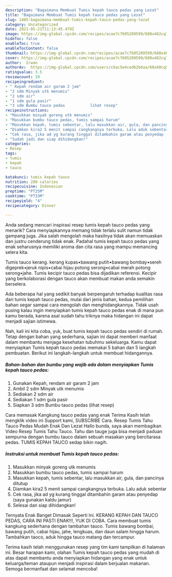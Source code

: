 ```yaml
---
description: "Bagaimana Membuat Tumis kepah tauco pedas yang Lezat"
title: "Bagaimana Membuat Tumis kepah tauco pedas yang Lezat"
slug: 1485-bagaimana-membuat-tumis-kepah-tauco-pedas-yang-lezat
category: Uncategorized
date: 2021-05-21T11:13:45.479Z
image: https://img-global.cpcdn.com/recipes/acae7c7605209599/680x482cq70/tumis-kepah-tauco-pedas-foto-resep-utama.jpg
hideToc: false
enableToc: true
enableTocContent: false
thumbnail: https://img-global.cpcdn.com/recipes/acae7c7605209599/680x482cq70/tumis-kepah-tauco-pedas-foto-resep-utama.jpg
cover: https://img-global.cpcdn.com/recipes/acae7c7605209599/680x482cq70/tumis-kepah-tauco-pedas-foto-resep-utama.jpg
author:  Irwan
authorAv:  https://img-global.cpcdn.com/users/c6ac5e4ced62b6aa/60x60cq50/avatar.jpg
ratingvalue: 3.5
reviewcount: 19
recipeingredient:
- " Kepah rendam air garam 2 jam"
- "2 sdm Minyak utk menumis"
- "2 sdm air"
- "1 sdm gula pasir"
- "3 sdm Bumbu tauco pedas           lihat resep"
recipeinstructions:
- "Masukkan minyak goreng utk menumis"
- "Masukkan bumbu tauco pedas, tumis sampai harum"
- "Masukkan kepah, tumis sebentar, lalu masukkan air, gula, dan pancinya ditutup"
- "Diamkan kira2 5 menit sampai cangkangnya terbuka. Lalu aduk sebentar"
- "Cek rasa, jika ad yg kurang tinggal ditambahin garam atau penyedap (saya gunakan kaldu jamur)"
- "Sudah jadi dan siap dihidangkan!"
categories:
- Resep
tags:
- tumis
- kepah
- tauco

katakunci: tumis kepah tauco 
nutrition: 289 calories
recipecuisine: Indonesian
preptime: "PT25M"
cooktime: "PT33M"
recipeyield: "4"
recipecategory: Dinner

---
```



Anda sedang mencari inspirasi resep tumis kepah tauco pedas yang menarik? Cara menyiapkannya memang tidak terlalu sulit namun tidak gampang juga. Jika salah mengolah maka hasilnya tidak akan memuaskan dan justru cenderung tidak enak. Padahal tumis kepah tauco pedas yang enak seharusnya memiliki aroma dan cita rasa yang mampu memancing selera kita.


Tumis tauco kerang. kerang kupas•bawang putih•bawang bombay•sereh digeprek•jeruk nipis•cabai hijau potong serong•cabai merah potong serong•jahe. Tumis kecipir tauco pedas bisa dijadikan referensi. Kecipir yang berkolaborasi dengan tauco akan membuat makan anda semakin berselera.

Ada beberapa hal yang sedikit banyak berpengaruh terhadap kualitas rasa dari tumis kepah tauco pedas, mulai dari jenis bahan, kedua pemilihan bahan segar sampai cara mengolah dan menghidangkannya. Tidak usah pusing kalau ingin menyiapkan tumis kepah tauco pedas enak di mana pun kamu berada, karena asal sudah tahu triknya maka hidangan ini dapat menjadi sajian istimewa.


Nah, kali ini kita coba, yuk, buat tumis kepah tauco pedas sendiri di rumah. Tetap dengan bahan yang sederhana, sajian ini dapat memberi manfaat dalam membantu menjaga kesehatan tubuhmu sekeluarga. Kamu dapat menyiapkan Tumis kepah tauco pedas memakai 5 bahan dan 5 langkah pembuatan. Berikut ini langkah-langkah untuk membuat hidangannya.

<!--inarticleads1-->

##### Bahan-bahan dan bumbu yang wajib ada dalam menyiapkan Tumis kepah tauco pedas:

1. Gunakan  Kepah, rendam air garam 2 jam
1. Ambil 2 sdm Minyak utk menumis
1. Sediakan 2 sdm air
1. Sediakan 1 sdm gula pasir
1. Siapkan 3 sdm Bumbu tauco pedas           (lihat resep)


Cara memasak Kangkung tauco pedas yang enak Terima Kasih telah mengklik video ini Support kami, SUBSCRIBE Cara. Resep Tumis Tahu Tauco Pedas Mudah Enak Dan Lezat Hallo bunda, saya akan membagikan Video Resep Tumis Tahu Tauco. Tahu dan tauge juga bisa menjadi paduan sempurna dengan bumbu tauco dalam sebuah masakan yang bercitarasa pedas. TUMIS KEPAH TAUCO sedap bikin nagih. 

<!--inarticleads2-->

##### Instruksi untuk membuat Tumis kepah tauco pedas:

1. Masukkan minyak goreng utk menumis
1. Masukkan bumbu tauco pedas, tumis sampai harum
1. Masukkan kepah, tumis sebentar, lalu masukkan air, gula, dan pancinya ditutup
1. Diamkan kira2 5 menit sampai cangkangnya terbuka. Lalu aduk sebentar
1. Cek rasa, jika ad yg kurang tinggal ditambahin garam atau penyedap (saya gunakan kaldu jamur)
1. Selesai dan siap dihidangkan!

Ternyata Enak Banget Dimasak Seperti Ini. KERANG KEPAH DAN TAUCO PEDAS, CARA INI PASTI ENAK!!!, YUK DI COBA. Cara membuat tumis kangkung sederhana dengan tambahan tauco. Tumis bawang bombai, bawang putih, cabai hijau, jahe, lengkuas, dan daun salam hingga harum. Tambahkan taoco, aduk hingga tauco matang dan tercampur. 

Terima kasih telah menggunakan resep yang tim kami tampilkan di halaman ini. Besar harapan kami, olahan Tumis kepah tauco pedas yang mudah di atas dapat membantu anda menyiapkan hidangan yang enak untuk keluarga/teman ataupun menjadi inspirasi dalam berjualan makanan. Semoga bermanfaat dan selamat mencoba!
